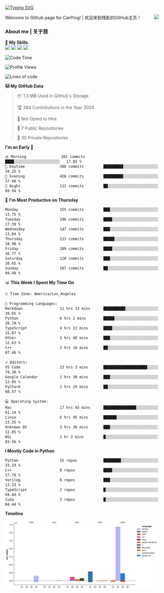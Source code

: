 [![Typing SVG](https://readme-typing-svg.herokuapp.com?size=25&duration=3500&color=00FFFF&vCenter=true&width=250&height=40&lines=Hi+Welcome+%F0%9F%91%8B%F0%9F%8F%BB;I'm+CanYing|残影)](https://git.io/typing-svg)

<a href="#">
  <img align="right" src="https://github-readme-stats.vercel.app/api?username=CanYing0913&count_private=true&rank_icon=github&show_icons=true&bg_color=15,f2f7fd,E0EAFC&" />
</a>

Welcome to Github page for CanYing! | 欢迎来到残影的GitHub主页！

### About me | 关于我

🌟 **My Skills**  
![](https://img.shields.io/badge/-C-A8B9CC?style=flat-square&logo=C&logoColor=fff)
![](https://img.shields.io/badge/-C++-00599C?style=flat-square&logo=Cpp&logoColor=fff)
![](https://img.shields.io/badge/-Python-3776AB?style=flat-square&logo=Python&logoColor=fff)
![](https://img.shields.io/badge/-Linux-000000?style=flat-square&logo=Linux&logoColor=fff)

<!--START_SECTION:waka-->
![Code Time](http://img.shields.io/badge/Code%20Time-494%20hrs%2016%20mins-blue)

![Profile Views](http://img.shields.io/badge/Profile%20Views-5-blue)

![Lines of code](https://img.shields.io/badge/From%20Hello%20World%20I%27ve%20Written-26.3%20million%20lines%20of%20code-blue)

**🐱 My GitHub Data** 

> 📦 1.3 MB Used in GitHub's Storage 
 > 
> 🏆 384 Contributions in the Year 2024
 > 
> 🚫 Not Opted to Hire
 > 
> 📜 7 Public Repositories 
 > 
> 🔑 30 Private Repositories 
 > 
**I'm an Early 🐤** 

```text
🌞 Morning                201 commits         ████░░░░░░░░░░░░░░░░░░░░░   17.83 % 
🌆 Daytime                386 commits         █████████░░░░░░░░░░░░░░░░   34.25 % 
🌃 Evening                428 commits         █████████░░░░░░░░░░░░░░░░   37.98 % 
🌙 Night                  112 commits         ██░░░░░░░░░░░░░░░░░░░░░░░   09.94 % 
```
📅 **I'm Most Productive on Thursday** 

```text
Monday                   155 commits         ███░░░░░░░░░░░░░░░░░░░░░░   13.75 % 
Tuesday                  196 commits         ████░░░░░░░░░░░░░░░░░░░░░   17.39 % 
Wednesday                147 commits         ███░░░░░░░░░░░░░░░░░░░░░░   13.04 % 
Thursday                 213 commits         █████░░░░░░░░░░░░░░░░░░░░   18.90 % 
Friday                   189 commits         ████░░░░░░░░░░░░░░░░░░░░░   16.77 % 
Saturday                 120 commits         ███░░░░░░░░░░░░░░░░░░░░░░   10.65 % 
Sunday                   107 commits         ██░░░░░░░░░░░░░░░░░░░░░░░   09.49 % 
```


📊 **This Week I Spent My Time On** 

```text
🕑︎ Time Zone: America/Los_Angeles

💬 Programming Languages: 
Markdown                 11 hrs 13 mins      ██████████░░░░░░░░░░░░░░░   38.65 % 
Python                   6 hrs 2 mins        █████░░░░░░░░░░░░░░░░░░░░   20.78 % 
TypeScript               4 hrs 22 mins       ████░░░░░░░░░░░░░░░░░░░░░   15.07 % 
Other                    3 hrs 40 mins       ███░░░░░░░░░░░░░░░░░░░░░░   12.63 % 
C++                      2 hrs 10 mins       ██░░░░░░░░░░░░░░░░░░░░░░░   07.46 % 

🔥 Editors: 
VS Code                  23 hrs 3 mins       ████████████████████░░░░░   79.38 % 
Google Calendar          3 hrs 30 mins       ███░░░░░░░░░░░░░░░░░░░░░░   12.05 % 
PyCharm                  2 hrs 29 mins       ██░░░░░░░░░░░░░░░░░░░░░░░   08.57 % 

💻 Operating System: 
Mac                      17 hrs 45 mins      ███████████████░░░░░░░░░░   61.14 % 
Linux                    6 hrs 45 mins       ██████░░░░░░░░░░░░░░░░░░░   23.25 % 
Unknown OS               3 hrs 30 mins       ███░░░░░░░░░░░░░░░░░░░░░░   12.05 % 
WSL                      1 hr 2 mins         █░░░░░░░░░░░░░░░░░░░░░░░░   03.56 % 
```

**I Mostly Code in Python** 

```text
Python                   15 repos            ████████░░░░░░░░░░░░░░░░░   33.33 % 
C++                      8 repos             ████░░░░░░░░░░░░░░░░░░░░░   17.78 % 
Verilog                  6 repos             ███░░░░░░░░░░░░░░░░░░░░░░   13.33 % 
TypeScript               2 repos             █░░░░░░░░░░░░░░░░░░░░░░░░   04.44 % 
Cuda                     2 repos             █░░░░░░░░░░░░░░░░░░░░░░░░   04.44 % 
```



**Timeline**

![Lines of Code chart](https://raw.githubusercontent.com/CanYing0913/CanYing0913/master/assets/bar_graph.png)


<!--END_SECTION:waka-->
